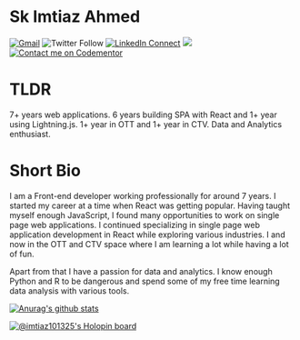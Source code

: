 # Sk Imtiaz Ahmed

[![Gmail](https://img.shields.io/badge/%20-Send%20Mail-black?color=14171A&labelColor=ef5350&logo=gmail&logoColor=ffffff)](mailto:imtiaz101235@gmail.com?subject=From%20GitHub&body=Hi,%20there.%20Found%20you%20from%20GitHub.)
![Twitter Follow](https://img.shields.io/twitter/follow/imtiaz101325?style=social)
[![LinkedIn Connect](https://img.shields.io/badge/%20-Connect-black?color=14171A&labelColor=212121&logo=linkedin&logoColor=ffffff)](https://www.linkedin.com/in/imtiaz101325/)
![](https://komarev.com/ghpvc/?username=imtiaz101325&color=red)
[![Contact me on Codementor](https://www.codementor.io/m-badges/imtiaz101325/contact-me.svg)](https://www.codementor.io/@imtiaz101325?refer=badge)

# TLDR
7+ years web applications. 6 years building SPA with React and 1+ year using Lightning.js. 1+ year in OTT and 1+ year in CTV. Data and Analytics enthusiast.

# Short Bio
I am a Front-end developer working professionally for around 7 years. I started my career at a time when React was getting popular. Having taught myself enough JavaScript, I found many opportunities to work on single page web applications. I continued specializing in single page web application development in React while exploring various industries. I and now in the OTT and CTV space where I am learning a lot while having a lot of fun.

Apart from that I have a passion for data and analytics. I know enough Python and R to be dangerous and spend some of my free time learning data analysis with various tools.

[![Anurag's github stats](https://github-readme-stats.vercel.app/api?username=imtiaz101325&count_private=true&show_icons=true&theme=tokyonight)](https://github.com/anuraghazra/github-readme-stats)

[![@imtiaz101325's Holopin board](https://holopin.io/api/user/board?user=imtiaz101325)](https://holopin.io/@imtiaz101325)
